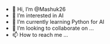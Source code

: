 - 👋 Hi, I’m @Mashuk26
- 👀 I’m interested in AI
- 🌱 I’m currently learning Python for AI
- 💞️ I’m looking to collaborate on ...
- 📫 How to reach me ...

<!---
Mashuk26/Mashuk26 is a ✨ special ✨ repository because its `README.md` (this file) appears on your GitHub profile.
You can click the Preview link to take a look at your changes.
--->
